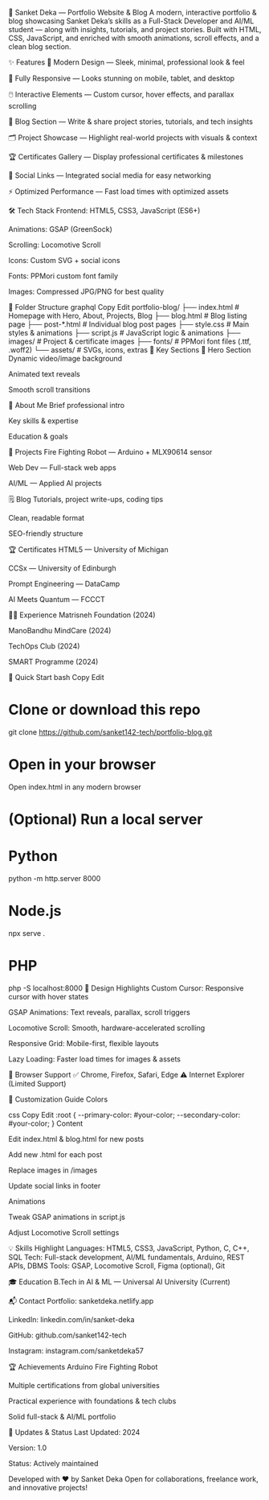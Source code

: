 🚀 Sanket Deka — Portfolio Website & Blog
A modern, interactive portfolio & blog showcasing Sanket Deka’s skills as a Full-Stack Developer and AI/ML student — along with insights, tutorials, and project stories.
Built with HTML, CSS, JavaScript, and enriched with smooth animations, scroll effects, and a clean blog section.

✨ Features
🎨 Modern Design — Sleek, minimal, professional look & feel

📱 Fully Responsive — Looks stunning on mobile, tablet, and desktop

🖱️ Interactive Elements — Custom cursor, hover effects, and parallax scrolling

📝 Blog Section — Write & share project stories, tutorials, and tech insights

🗂️ Project Showcase — Highlight real-world projects with visuals & context

🏆 Certificates Gallery — Display professional certificates & milestones

🔗 Social Links — Integrated social media for easy networking

⚡ Optimized Performance — Fast load times with optimized assets

🛠️ Tech Stack
Frontend: HTML5, CSS3, JavaScript (ES6+)

Animations: GSAP (GreenSock)

Scrolling: Locomotive Scroll

Icons: Custom SVG + social icons

Fonts: PPMori custom font family

Images: Compressed JPG/PNG for best quality

📁 Folder Structure
graphql
Copy
Edit
portfolio-blog/
├── index.html           # Homepage with Hero, About, Projects, Blog
├── blog.html            # Blog listing page
├── post-*.html          # Individual blog post pages
├── style.css            # Main styles & animations
├── script.js            # JavaScript logic & animations
├── images/              # Project & certificate images
├── fonts/               # PPMori font files (.ttf, .woff2)
└── assets/              # SVGs, icons, extras
🎯 Key Sections
📌 Hero Section
Dynamic video/image background

Animated text reveals

Smooth scroll transitions

👤 About Me
Brief professional intro

Key skills & expertise

Education & goals

💼 Projects
Fire Fighting Robot — Arduino + MLX90614 sensor

Web Dev — Full-stack web apps

AI/ML — Applied AI projects

🗒️ Blog
Tutorials, project write-ups, coding tips

Clean, readable format

SEO-friendly structure

🏆 Certificates
HTML5 — University of Michigan

CCSx — University of Edinburgh

Prompt Engineering — DataCamp

AI Meets Quantum — FCCCT

👨‍💼 Experience
Matrisneh Foundation (2024)

ManoBandhu MindCare (2024)

TechOps Club (2024)

SMART Programme (2024)

🚀 Quick Start
bash
Copy
Edit
# Clone or download this repo
git clone https://github.com/sanket142-tech/portfolio-blog.git

# Open in your browser
Open index.html in any modern browser

# (Optional) Run a local server
# Python
python -m http.server 8000
# Node.js
npx serve .
# PHP
php -S localhost:8000
🎨 Design Highlights
Custom Cursor: Responsive cursor with hover states

GSAP Animations: Text reveals, parallax, scroll triggers

Locomotive Scroll: Smooth, hardware-accelerated scrolling

Responsive Grid: Mobile-first, flexible layouts

Lazy Loading: Faster load times for images & assets

📱 Browser Support
✅ Chrome, Firefox, Safari, Edge
⚠️ Internet Explorer (Limited Support)

🔧 Customization Guide
Colors

css
Copy
Edit
:root {
  --primary-color: #your-color;
  --secondary-color: #your-color;
}
Content

Edit index.html & blog.html for new posts

Add new .html for each post

Replace images in /images

Update social links in footer

Animations

Tweak GSAP animations in script.js

Adjust Locomotive Scroll settings

💡 Skills Highlight
Languages: HTML5, CSS3, JavaScript, Python, C, C++, SQL
Tech: Full-stack development, AI/ML fundamentals, Arduino, REST APIs, DBMS
Tools: GSAP, Locomotive Scroll, Figma (optional), Git

🎓 Education
B.Tech in AI & ML — Universal AI University (Current)

📬 Contact
Portfolio: sanketdeka.netlify.app

LinkedIn: linkedin.com/in/sanket-deka

GitHub: github.com/sanket142-tech

Instagram: instagram.com/sanketdeka57

🏆 Achievements
Arduino Fire Fighting Robot

Multiple certifications from global universities

Practical experience with foundations & tech clubs

Solid full-stack & AI/ML portfolio

🔄 Updates & Status
Last Updated: 2024

Version: 1.0

Status: Actively maintained

Developed with ❤️ by Sanket Deka
Open for collaborations, freelance work, and innovative projects!
